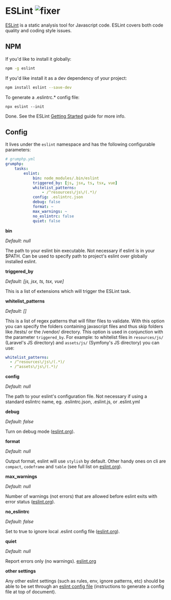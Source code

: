 # ESLint ![fixer](https://img.shields.io/badge/-fixer-informational)

[ESLint](https://eslint.org/) is a static analysis tool for Javascript code. ESLint covers both code quality and coding style issues.

## NPM
If you'd like to install it globally:
```bash
npm -g eslint
```

If you'd like install it as a dev dependency of your project:
```bash
npm install eslint --save-dev
```

To generate a .eslintrc.* config file:
```
npx eslint --init
```

Done. See the ESLint [Getting Started](https://eslint.org/docs/user-guide/getting-started) guide for more info.

## Config
It lives under the `eslint` namespace and has the following configurable parameters:

```yaml
# grumphp.yml
grumphp:
    tasks:
        eslint:
            bin: node_modules/.bin/eslint
            triggered_by: [js, jsx, ts, tsx, vue]
            whitelist_patterns:
                - /^resources\/js\/(.*)/
            config: .eslintrc.json
            debug: false
            format: ~
            max_warnings: ~
            no_eslintrc: false
            quiet: false
```

**bin**

*Default: null*

The path to your eslint bin executable. Not necessary if eslint is in your $PATH. Can be used to specify path to project's eslint over globally installed eslint.


**triggered_by**

*Default: [js, jsx, ts, tsx, vue]*

This is a list of extensions which will trigger the ESLint task.


**whitelist_patterns**

*Default: []*

This is a list of regex patterns that will filter files to validate. With this option you can specify the folders containing javascript files and thus skip folders like /tests/ or the /vendor/ directory. This option is used in conjunction with the parameter `triggered_by`.
For example: to whitelist files in `resources/js/` (Laravel's JS directory) and `assets/js/` (Symfony's JS directory) you can use:
```yml
whitelist_patterns:
  - /^resources\/js\/(.*)/
  - /^assets\/js\/(.*)/
```

**config**

*Default: null*

The path to your eslint's configuration file. Not necessary if using a standard eslintrc name, eg. .eslintrc.json, .eslint.js, or .eslint.yml

**debug**

*Default: false*

Turn on debug mode ([eslint.org](https://eslint.org/docs/user-guide/command-line-interface#debug)).

**format**

*Default: null*

Output format, eslint will use `stylish` by default. Other handy ones on cli are `compact`, `codeframe` and `table` (see full list on [eslint.org](https://eslint.org/docs/user-guide/formatters/)).

**max_warnings**

*Default: null*

Number of warnings (not errors) that are allowed before eslint exits with error status ([eslint.org](https://eslint.org/docs/user-guide/command-line-interface#max-warnings)).

**no_eslintrc**

*Default: false*

Set to true to ignore local .eslint config file ([eslint.org](https://eslint.org/docs/user-guide/command-line-interface#max-warnings)).

**quiet**

*Default: null*

Report errors only (no warnings). [eslint.org](https://eslint.org/docs/user-guide/command-line-interface#quiet)

**other settings**

Any other eslint settings (such as rules, env, ignore patterns, etc) should be able to be set through an [eslint config file](https://eslint.org/docs/user-guide/configuring) (instructions to generate a config file at top of document).

